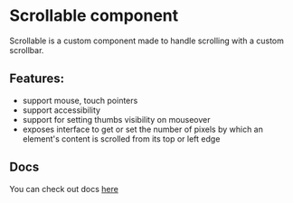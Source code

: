 # Scrollable component

Scrollable is a custom component made to handle scrolling with a custom scrollbar. 

## Features:
* support mouse, touch pointers
* support accessibility
* support for setting thumbs visibility on mouseover
* exposes interface to get or set the number of pixels by which an element's content is scrolled from its top or left edge

## Docs
You can check out docs [here](https://68b616bf6a61d2d117d8f068-buejxfatwn.chromatic.com/ "more info")
